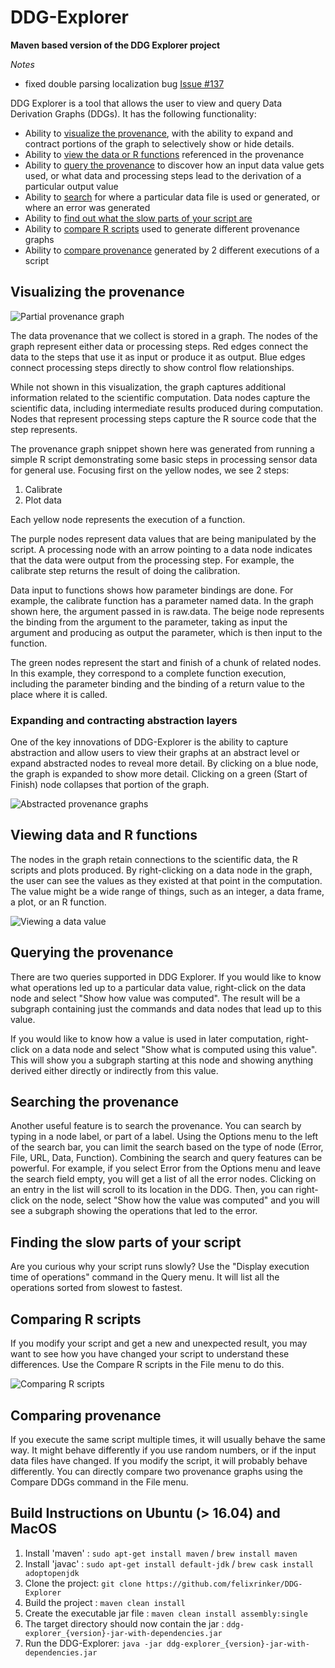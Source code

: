 # DDG-Explorer

**Maven based version of the DDG Explorer project**

*Notes*
+ fixed double parsing localization bug [Issue #137](https://github.com/End-to-end-provenance/DDG-Explorer/issues/137)

DDG Explorer is a tool that allows the user to view and query Data Derivation Graphs (DDGs). It has the following functionality:
* Ability to [visualize the provenance](#visualize), with the ability to expand and contract portions of the graph to selectively show or hide details.
* Ability to [view the data or R functions](#viewdata) referenced in the provenance
* Ability to [query the provenance](#query) to discover how an input data value gets used, or what data and processing steps lead to the derivation of a particular output value
* Ability to [search](#search) for where a particular data file is used or generated, or where an error was generated
* Ability to [find out what the slow parts of your script are](#execution-time)
* Ability to [compare R scripts](#compare) used to generate different provenance graphs
* Ability to [compare provenance](#compare-prov) generated by 2 different executions of a script

<a name="visualize"></a>

## Visualizing the provenance

![Partial provenance graph](ddg-fragment-small.png "Partial provenance graph")

The data provenance that we collect is stored in a graph. The nodes of the graph represent either data or processing steps. Red edges connect the data to the steps that use it as input or produce it as output. Blue edges connect processing steps directly to show control flow relationships.

While not shown in this visualization, the graph captures additional information related to the scientific computation. Data nodes capture the scientific data, including intermediate results produced during computation. Nodes that represent processing steps capture the R source code that the step represents.

The provenance graph snippet shown here was generated from running a simple R script demonstrating some basic steps in processing sensor data for general use. Focusing first on the yellow nodes, we see 2 steps:

1. Calibrate
2. Plot data

Each yellow node represents the execution of a function.

The purple nodes represent data values that are being manipulated by the script. A processing node with an arrow pointing to a data node indicates that the data were output from the processing step. For example, the calibrate step returns the result of doing the calibration.

Data input to functions shows how parameter bindings are done. For example, the calibrate function has a parameter named data. In the graph shown here, the argument passed in is raw.data. The beige node represents the binding from the argument to the parameter, taking as input the argument and producing as output the parameter, which is then input to the function.

The green nodes represent the start and finish of a chunk of related nodes. In this example, they correspond to a complete function execution, including the parameter binding and the binding of a return value to the place where it is called.

### Expanding and contracting abstraction layers

One of the key innovations of DDG-Explorer is the ability to capture abstraction and allow users to view their graphs at an abstract level or expand abstracted nodes to reveal more detail. By clicking on a blue node, the graph is expanded to show more detail. Clicking on a green (Start of Finish) node collapses that portion of the graph.

![Abstracted provenance graphs](abstraction.png "Abstracted provenance graphs")

<a name="viewdata"></a>

## Viewing data and R functions

The nodes in the graph retain connections to the scientific data, the R scripts and plots produced. By right-clicking on a data node in the graph, the user can see the values as they existed at that point in the computation.  The value might be a wide range of things, such as an integer, a data frame, a plot, or an R function. 

![Viewing a data value](Plot.png "Viewing a data value")

<a name="query"></a>

## Querying the provenance

There are two queries supported in DDG Explorer.  If you would like to know what operations led up to a particular data value, right-click on the data node and select "Show how value was computed".  The result will be a subgraph containing just the commands and data nodes that lead up to this value.

If you would like to know how a value is used in later computation, right-click on a data node and select "Show what is computed using this value".  This will show you a subgraph starting at this node and showing anything derived either directly or indirectly from this value.

<a name="search"></a>

## Searching the provenance

Another useful feature is to search the provenance.  You can search by typing in a node label, or part of a label.  Using the Options menu to the left of the search bar, you can limit the search based on the type of node (Error, File, URL, Data, Function).  Combining the search and query features can be powerful.  For example, if you select Error from the Options menu and leave the search field empty, you will get a list of all the error nodes.  Clicking on an entry in the list will scroll to its location in the DDG.  Then, you can right-click on the node, select "Show how the value was computed" and you will see a subgraph showing the operations that led to the error.

<a name="execution-time"></a>

## Finding the slow parts of your script

Are you curious why your script runs slowly?  Use the "Display execution time of operations" command in the Query menu.  It will list all the operations sorted from slowest to fastest.

<a name="compare"></a>

## Comparing R scripts

If you modify your script and get a new and unexpected result, you may want to see how you have changed your script to understand these differences.  Use the Compare R scripts in the File menu to do this.

![Comparing R scripts](compare-scripts.png "Comparing R scripts")

<a name="compare-prov"></a>

## Comparing provenance

If you execute the same script multiple times, it will usually behave the same way.  It might behave differently if you use random numbers,
or if the input data files have changed.  If you modify the script, it will probably behave differently.  You can directly compare two
provenance graphs using the Compare DDGs command in the File menu.


## Build Instructions on Ubuntu (> 16.04) and MacOS

1. Install 'maven' : `sudo apt-get install maven` / `brew install maven` 
2. Install 'javac' : `sudo apt-get install default-jdk` / `brew cask install adoptopenjdk`
3. Clone the project: `git clone https://github.com/felixrinker/DDG-Explorer`
4. Build the project : `maven clean install`
5. Create the executable jar file : `maven clean install assembly:single`
6. The target directory should now contain the jar : `ddg-explorer_{version}-jar-with-dependencies.jar`
7. Run the DDG-Explorer: `java -jar ddg-explorer_{version}-jar-with-dependencies.jar`
